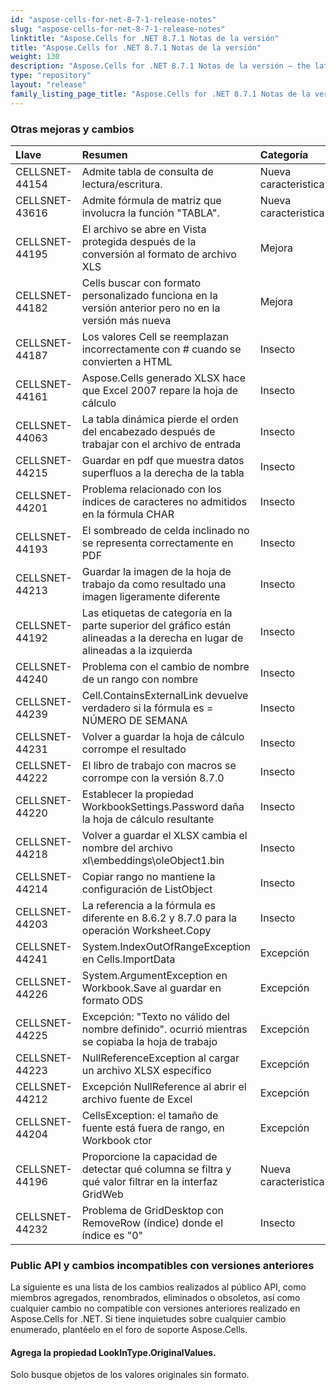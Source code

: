 ```yaml
---
id: "aspose-cells-for-net-8-7-1-release-notes"
slug: "aspose-cells-for-net-8-7-1-release-notes"
linktitle: "Aspose.Cells for .NET 8.7.1 Notas de la versión"
title: "Aspose.Cells for .NET 8.7.1 Notas de la versión"
weight: 130
description: "Aspose.Cells for .NET 8.7.1 Notas de la versión – the latest updates and fixes."
type: "repository"
layout: "release"
family_listing_page_title: "Aspose.Cells for .NET 8.7.1 Notas de la versión"
---
```

### **Otras mejoras y cambios**

|**Llave** |**Resumen** |**Categoría** |
|:- |:- |:- |
|CELLSNET-44154 |Admite tabla de consulta de lectura/escritura.|Nueva caracteristica|
|CELLSNET-43616 | Admite fórmula de matriz que involucra la función "TABLA".|Nueva caracteristica|
|CELLSNET-44195 | El archivo se abre en Vista protegida después de la conversión al formato de archivo XLS| Mejora|
|CELLSNET-44182 | Cells buscar con formato personalizado funciona en la versión anterior pero no en la versión más nueva| Mejora|
|CELLSNET-44187 | Los valores Cell se reemplazan incorrectamente con # cuando se convierten a HTML| Insecto|
|CELLSNET-44161 | Aspose.Cells generado XLSX hace que Excel 2007 repare la hoja de cálculo| Insecto|
|CELLSNET-44063 | La tabla dinámica pierde el orden del encabezado después de trabajar con el archivo de entrada| Insecto|
|CELLSNET-44215 | Guardar en pdf que muestra datos superfluos a la derecha de la tabla| Insecto|
|CELLSNET-44201 | Problema relacionado con los índices de caracteres no admitidos en la fórmula CHAR| Insecto|
|CELLSNET-44193 | El sombreado de celda inclinado no se representa correctamente en PDF| Insecto|
|CELLSNET-44213 | Guardar la imagen de la hoja de trabajo da como resultado una imagen ligeramente diferente| Insecto|
|CELLSNET-44192 | Las etiquetas de categoría en la parte superior del gráfico están alineadas a la derecha en lugar de alineadas a la izquierda| Insecto|
|CELLSNET-44240 | Problema con el cambio de nombre de un rango con nombre| Insecto|
|CELLSNET-44239 | Cell.ContainsExternalLink devuelve verdadero si la fórmula es = NÚMERO DE SEMANA| Insecto|
|CELLSNET-44231 |Volver a guardar la hoja de cálculo corrompe el resultado| Insecto|
|CELLSNET-44222 | El libro de trabajo con macros se corrompe con la versión 8.7.0| Insecto|
|CELLSNET-44220 | Establecer la propiedad WorkbookSettings.Password daña la hoja de cálculo resultante| Insecto|
|CELLSNET-44218 | Volver a guardar el XLSX cambia el nombre del archivo xl\embeddings\oleObject1.bin| Insecto|
|CELLSNET-44214 | Copiar rango no mantiene la configuración de ListObject| Insecto|
|CELLSNET-44203 | La referencia a la fórmula es diferente en 8.6.2 y 8.7.0 para la operación Worksheet.Copy| Insecto|
|CELLSNET-44241 | System.IndexOutOfRangeException en Cells.ImportData| Excepción|
|CELLSNET-44226 | System.ArgumentException en Workbook.Save al guardar en formato ODS| Excepción|
|CELLSNET-44225 | Excepción: "Texto no válido del nombre definido". ocurrió mientras se copiaba la hoja de trabajo| Excepción|
|CELLSNET-44223 | NullReferenceException al cargar un archivo XLSX específico| Excepción|
|CELLSNET-44212 | Excepción NullReference al abrir el archivo fuente de Excel| Excepción|
|CELLSNET-44204 | CellsException: el tamaño de fuente está fuera de rango, en Workbook ctor| Excepción|
|CELLSNET-44196 | Proporcione la capacidad de detectar qué columna se filtra y qué valor filtrar en la interfaz GridWeb|Nueva caracteristica|
|CELLSNET-44232 |Problema de GridDesktop con RemoveRow (índice) donde el índice es "0"| Insecto|
### **Public API y cambios incompatibles con versiones anteriores**
La siguiente es una lista de los cambios realizados al público API, como miembros agregados, renombrados, eliminados o obsoletos, así como cualquier cambio no compatible con versiones anteriores realizado en Aspose.Cells for .NET. Si tiene inquietudes sobre cualquier cambio enumerado, plantéelo en el foro de soporte Aspose.Cells.
#### **Agrega la propiedad LookInType.OriginalValues.**
Solo busque objetos de los valores originales sin formato.
